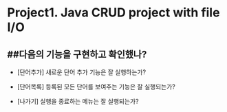 # Project1. Java CRUD project with file I/O
##다음의 기능을 구현하고 확인했나?
-----------------------------------------
+ [단어추가] 새로운 단어 추가 기능은 잘 실행하는가?

+ [단어목록] 등록된 모든 단어를 보여주는 기능은 잘 실행되는가?

+ [나가기] 실행을 종료하는 메뉴는 잘 실행되는가?

